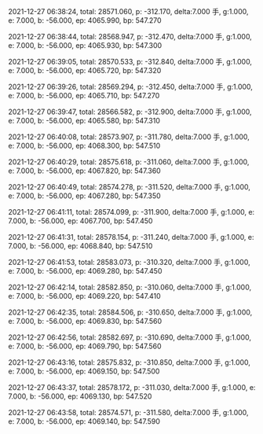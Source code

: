 2021-12-27 06:38:24, total: 28571.060, p: -312.170, delta:7.000 手, g:1.000, e: 7.000, b: -56.000, ep: 4065.990, bp: 547.270

2021-12-27 06:38:44, total: 28568.947, p: -312.470, delta:7.000 手, g:1.000, e: 7.000, b: -56.000, ep: 4065.930, bp: 547.300

2021-12-27 06:39:05, total: 28570.533, p: -312.840, delta:7.000 手, g:1.000, e: 7.000, b: -56.000, ep: 4065.720, bp: 547.320

2021-12-27 06:39:26, total: 28569.294, p: -312.450, delta:7.000 手, g:1.000, e: 7.000, b: -56.000, ep: 4065.710, bp: 547.270

2021-12-27 06:39:47, total: 28566.582, p: -312.900, delta:7.000 手, g:1.000, e: 7.000, b: -56.000, ep: 4065.580, bp: 547.310

2021-12-27 06:40:08, total: 28573.907, p: -311.780, delta:7.000 手, g:1.000, e: 7.000, b: -56.000, ep: 4068.300, bp: 547.510

2021-12-27 06:40:29, total: 28575.618, p: -311.060, delta:7.000 手, g:1.000, e: 7.000, b: -56.000, ep: 4067.820, bp: 547.360

2021-12-27 06:40:49, total: 28574.278, p: -311.520, delta:7.000 手, g:1.000, e: 7.000, b: -56.000, ep: 4067.280, bp: 547.350

2021-12-27 06:41:11, total: 28574.099, p: -311.900, delta:7.000 手, g:1.000, e: 7.000, b: -56.000, ep: 4067.700, bp: 547.450

2021-12-27 06:41:31, total: 28578.154, p: -311.240, delta:7.000 手, g:1.000, e: 7.000, b: -56.000, ep: 4068.840, bp: 547.510

2021-12-27 06:41:53, total: 28583.073, p: -310.320, delta:7.000 手, g:1.000, e: 7.000, b: -56.000, ep: 4069.280, bp: 547.450

2021-12-27 06:42:14, total: 28582.850, p: -310.060, delta:7.000 手, g:1.000, e: 7.000, b: -56.000, ep: 4069.220, bp: 547.410

2021-12-27 06:42:35, total: 28584.506, p: -310.650, delta:7.000 手, g:1.000, e: 7.000, b: -56.000, ep: 4069.830, bp: 547.560

2021-12-27 06:42:56, total: 28582.697, p: -310.690, delta:7.000 手, g:1.000, e: 7.000, b: -56.000, ep: 4069.790, bp: 547.560

2021-12-27 06:43:16, total: 28575.832, p: -310.850, delta:7.000 手, g:1.000, e: 7.000, b: -56.000, ep: 4069.150, bp: 547.500

2021-12-27 06:43:37, total: 28578.172, p: -311.030, delta:7.000 手, g:1.000, e: 7.000, b: -56.000, ep: 4069.130, bp: 547.520

2021-12-27 06:43:58, total: 28574.571, p: -311.580, delta:7.000 手, g:1.000, e: 7.000, b: -56.000, ep: 4069.140, bp: 547.590